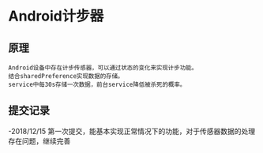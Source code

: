 # Android计步器
 
## 原理
    Android设备中存在计步传感器，可以通过状态的变化来实现计步功能。
    结合sharedPreference实现数据的存储。
    service中每30s存储一次数据，前台service降低被杀死的概率。
    
## 提交记录
-2018/12/15
    第一次提交，能基本实现正常情况下的功能，对于传感器数据的处理存在问题，继续完善
    
